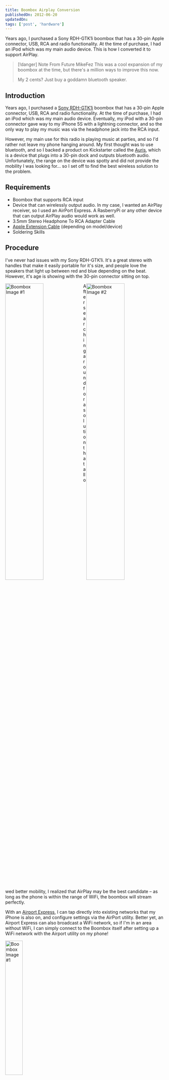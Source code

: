 ```yaml
---
title: Boombox Airplay Conversion
publishedOn: 2012-06-20
updatedOn:
tags: ['post', 'hardware']
---
```

<!-- Excerpt Start -->
Years ago, I purchased a Sony RDH-GTK1i boombox that has a 30-pin Apple connector, USB, RCA and radio functionality. At the time of purchase, I had an iPod which was my main audio device. This is how I converted it to support AirPlay.
<!-- Excerpt End -->

> [!danger] Note From Future MikeFez
> This was a cool expansion of my boombox at the time, but there's a million ways to improve this now.
>
> My 2 cents? Just buy a goddamn bluetooth speaker.

## Introduction

Years ago, I purchased a [Sony RDH-GTK1i](http://www.amazon.com/Sony-RDH-GTK1i-system-cradle-player/dp/B004TR8SV8/ref=sr_1_46?s=electronics&ie=UTF8&qid=1434815878&sr=1-46&keywords=boombox+lights) boombox that has a 30-pin Apple connector, USB, RCA and radio functionality. At the time of purchase, I had an iPod which was my main audio device. Eventually, my iPod with a 30-pin connector gave way to my iPhone 5S with a lightning connector, and so the only way to play my music was via the headphone jack into the RCA input.

However, my main use for this radio is playing music at parties, and so I'd rather not leave my phone hanging around. My first thought was to use bluetooth, and so I backed a product on Kickstarter called the [Auris](https://www.kickstarter.com/428223606/auris-bluetooth-for-your-dock), which is a device that plugs into a 30-pin dock and outputs bluetooth audio. Unfortunately, the range on the device was spotty and did not provide the mobility I was looking for… so I set off to find the best wireless solution to the problem.

## Requirements

- Boombox that supports RCA input
- Device that can wirelessly output audio. In my case, I wanted an AirPlay receiver, so I used an AirPort Express. A RasberryPi or any other device that can output AirPlay audio would work as well.
- 3.5mm Stereo Headphone To RCA Adapter Cable
- [Apple Extension Cable](http://www.amazon.com/Power-Adapter-Extension-Apple-Macbook/dp/B009OA61UK) (depending on model/device)
- Soldering Skills

## Procedure

I've never had issues with my Sony RDH-GTK1i. It's a great stereo with handles that make it easily portable for it's size, and people love the speakers that light up between red and blue depending on the beat. However, it's age is showing with the 30-pin connector sitting on top.

<div>
  <img src="/images/boombox-airplay-conversion/boombox1.jpg" alt="Boombox Image #1" style="width: 49%; float: left;"/>
  <img src="/images/boombox-airplay-conversion/boombox2.jpg" alt="Boombox Image #2" style="width: 49%; float: right;"/>
</div>

After searching around for a solution that allowed better mobility, I realized that AirPlay may be the best candidate – as long as the phone is within the range of WiFi, the boombox will stream perfectly.

With an [Airport Express](https://www.apple.com/airport-express/), I can tap directly into existing networks that my iPhone is also on, and configure settings via the AirPort utility. Better yet, an Airport Express can also broadcast a WiFi network, so if I'm in an area without WiFi, I can simply connect to the Boombox itself after setting up a WiFi network with the Airport utility on my phone!

<img src="/images/boombox-airplay-conversion/airport.jpg" alt="Boombox Image #1" style="margin-left: auto; margin-right: auto; width: 33%;"/>

My initial solution was ugly – I used [Sugru](https://sugru.com/) to mount the Airport to the back of the boombox connected to an extension cord. Since the extension cord had 3 outlets, I plugged the boombox into it as well, zip tied the cables, and used the extension cord in it's place.

It worked, but it drove me crazy to look at, and so I decided to try to get everything mounted internally instead.

The first step is removing the back of the casing. Underneath, everything is mounted to what looks like plywood, and luckily there was adequate space for any additions I wanted to make. There's two separate boards in there, a logic board and a power supply.

![Inside the Boombox](/images/boombox-airplay-conversion/inside-boombox.jpg)

Now that I had a general idea of the layout in my head, decided to trace the RCA connectors in order to find a good soldering point. My plan was to cut off the RCA end of the 3.5mm headphone to RCA cable, and to solder the RCA end's exposed wire directly to the RCA input, and in the end this was successful. With the 3.5mm end, I simply plugged it into the Airport Express and mounted it in place with Sugru.

The benefit of doing it this way is that the RCA inputs are still accessible and can be used. I'm still waiting for someone to tell me why it's a bad idea to have the Airport directly wired this way, but I ensure that nothing is outputted from the Airport if the RCA input is being used by another device.


<div>
  <img src="/images/boombox-airplay-conversion/rca-cable.jpg" alt="Boombox Image #1" style="width: 49%; float: left;"/>
  <img src="/images/boombox-airplay-conversion/inside-wiring1.jpg" alt="Boombox Image #2" style="width: 49%; float: right;"/>
</div>


<img src="/images/boombox-airplay-conversion/inside-wiring2.jpg" alt="Boombox Image #1" style="margin-left: auto; margin-right: auto; width: 33%;"/>


The next step is to find a way to power the Airport. Luckily, Apple provides extension cords to many of their products, and I happened to have a spare laying around.

I found the point on the boombox's power supply where AC power is supplied from, and followed it to the point where the On/Off power switch is. The reason I did it this way is that if the boombox is powered off, the Airport would also power off opposed to the AirPort always being on when the boombox is plugged in.

After taking measurements of the distance from the Airport's mounting point, I cut the extension cable and soldered it directly to the AC power point after the boombox's On/Off switch.

![Apple Extension Cable](/images/boombox-airplay-conversion/extension-cable.jpg)
![Power Wiring](/images/boombox-airplay-conversion/power-wiring1.jpg)
![Power Wiring Detail](/images/boombox-airplay-conversion/power-wiring2.jpg)
![More Wiring](/images/boombox-airplay-conversion/more-wiring.jpg)

I also wanted to have some sort of wired connection to the Airport in the case that I accidentally shut off WiFi on it, making it inaccessible from my phone.

In order to do this, I grabbed a short ethernet cable and a "female to female ethernet extension", plugged one end of the ethernet cable into the Airport, and the other end into the extension. The last step was to mount the extension so that one end is accessible from the outside of the boombox, so I cut a small hole and, as you may have guessed, hot glued it in place. This way, in case I configured it improperly via WiFi, I can plug the boombox directly into my router and fix the configuration.

The final step was to hot glue all the wires I added in order to prevent any rattling, so I went on a hot gluing spree.

![Ethernet Connection](/images/boombox-airplay-conversion/ethernet1.jpg)
![Outside View](/images/boombox-airplay-conversion/outside-view.jpg)
![Final Assembly](/images/boombox-airplay-conversion/final-assembly.jpg)

## Conclusion

It's been a few years since I've done this mod, and I've had no issues whatsoever with the boombox. Normally it stays connected to my home WiFi, though switching it over to broadcast it's own when I bring it out takes just a couple of minutes, and is easy to do.

The other benefit of using AirPlay is that anyone on the network can connect their iOS device, which the majority of the people I know own. So when at a party, I create an unsecured wireless connection and anyone can connect and play with no issues. And for those with other mobile devices, the wired RCA connection is still an option.